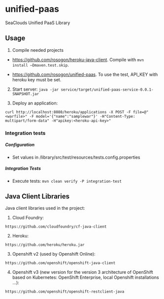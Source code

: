 # unified-paas
SeaClouds Unified PaaS Library

## Usage
1. Compile needed projects

* https://github.com/rosogon/heroku-java-client. Compile with `mvn install –Dmaven.test.skip`. 

* https://github.com/rosogon/unified-paas. To use the test, API_KEY with heroku key must be set.

2. Start server: `java -jar service/target/unified-paas-service-0.0.1-SNAPSHOT.jar`

3. Deploy an application: 

`curl http://localhost:8080/heroku/applications -X POST -F file=@"<warfile>" -F model='{"name":"samplewar"}' -H"Content-Type: multipart/form-data" -H"apikey:<heroku-api-key>"`

### Integration tests

##### Configuration
* Set values in /library/src/test/resources/tests.config.properties

##### Integration Tests
* Execute tests: `mvn clean verify -P integration-test`

## Java Client Libraries
Java client libraries used in the project:

1. Cloud Foundry:
```
https://github.com/cloudfoundry/cf-java-client
```

2. Heroku:
```
https://github.com/heroku/heroku.jar
```

3. Openshift v2 (used by Openshift Online):
```
https://github.com/openshift/openshift-java-client 
```

4. Openshift v3 (new version for the version 3 architecture of OpenShift based on Kubernetes: OpenShift Enterprise, local Openshift installations ...):
```
https://github.com/openshift/openshift-restclient-java
```
